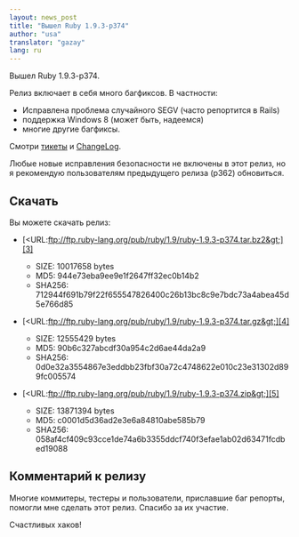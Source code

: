 ```yaml
---
layout: news_post
title: "Вышел Ruby 1.9.3-p374"
author: "usa"
translator: "gazay"
lang: ru
---
```


Вышел Ruby 1.9.3-p374.

Релиз включает в себя много багфиксов. В частности:

* Исправлена проблема случайного SEGV (часто репортится в Rails)
* поддержка Windows 8 (может быть, надеемся)
* многие другие багфиксы.

Смотри [тикеты][1] и [ChangeLog][2].

Любые новые исправления безопасности не включены в этот релиз, но я
рекомендую пользователям предыдущего релиза (p362) обновиться.

## Скачать

Вы можете скачать релиз:

* [&lt;URL:ftp://ftp.ruby-lang.org/pub/ruby/1.9/ruby-1.9.3-p374.tar.bz2&gt;][3]
  * SIZE: 10017658 bytes
  * MD5: 944e73eba9ee9e1f2647ff32ec0b14b2
  * SHA256:
    712944f691b79f22f655547826400c26b13bc8c9e7bdc73a4abea45d5e766d85

* [&lt;URL:ftp://ftp.ruby-lang.org/pub/ruby/1.9/ruby-1.9.3-p374.tar.gz&gt;][4]
  * SIZE: 12555429 bytes
  * MD5: 90b6c327abcdf30a954c2d6ae44da2a9
  * SHA256:
    0d0e32a3554867e3eddbb23fbf30a72c4748622e010c23e31302d899fc005574

* [&lt;URL:ftp://ftp.ruby-lang.org/pub/ruby/1.9/ruby-1.9.3-p374.zip&gt;][5]
  * SIZE: 13871394 bytes
  * MD5: c0001d5d36ad2e3e6a84810abe585b79
  * SHA256:
    058af4cf409c93cce1de74a6b3355ddcf740f3efae1ab02d63471fcdbed19088

## Комментарий к релизу

Многие коммитеры, тестеры и пользователи, приславшие баг репорты,
помогли мне сделать этот релиз. Спасибо за их участие.

Счастливых хаков!



[1]: https://bugs.ruby-lang.org/projects/ruby-193/issues?set_filter=1&amp;status_id=5
[2]: http://svn.ruby-lang.org/repos/ruby/tags/v1_9_3_374/ChangeLog
[3]: ftp://ftp.ruby-lang.org/pub/ruby/1.9/ruby-1.9.3-p374.tar.bz2
[4]: ftp://ftp.ruby-lang.org/pub/ruby/1.9/ruby-1.9.3-p374.tar.gz
[5]: ftp://ftp.ruby-lang.org/pub/ruby/1.9/ruby-1.9.3-p374.zip
